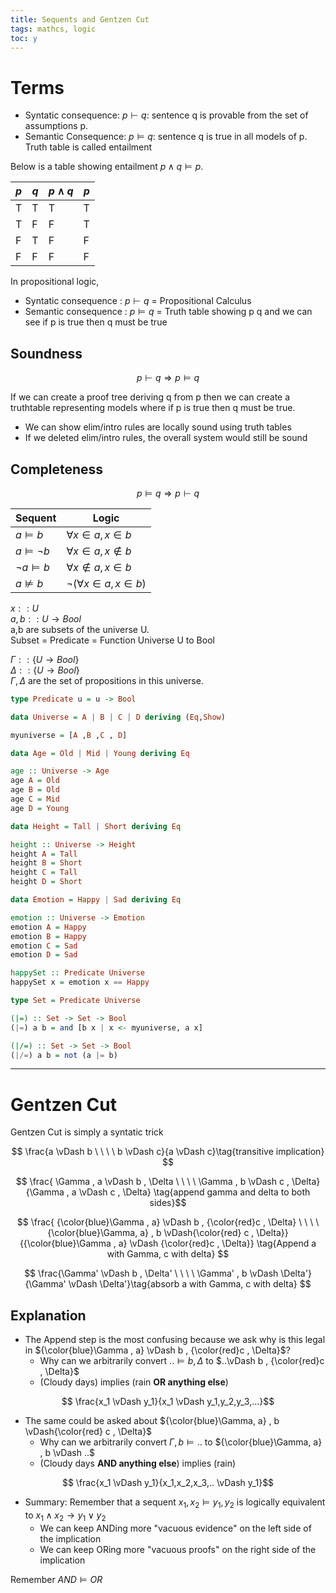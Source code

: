```yaml
---
title: Sequents and Gentzen Cut
tags: mathcs, logic
toc: y
---
```


# Terms

* Syntatic consequence: $p \vdash q$: sentence q is provable from the set of assumptions p.
* Semantic Consequence: $p \vDash q$: sentence q is true in all models of p.  
Truth table is called entailment

Below is a table showing entailment $p \land q \vDash p$. 

| $p$ | $q$ | $p \land q$ | $p$ |
| -- | -- | -- | -- |
| T | T | T | T |
| T | F | F | T |
| F | T | F | F |
| F | F | F | F |

In propositional logic, 

* Syntatic consequence : $p \vdash q$ = Propositional Calculus
* Semantic consequence : $p \vDash q$ = Truth table showing p q and we can see if p is true then q must be true


## Soundness

$$ p \vdash q \Rightarrow p \vDash q $$ 

If we can create a proof tree deriving q from p then we can create a truthtable representing models where if p is true then q must be true.

* We can show elim/intro rules are locally sound using truth tables
* If we deleted elim/intro rules, the overall system would still be sound

## Completeness

$$ p \vDash q \Rightarrow p \vdash q $$ 

| Sequent | Logic | 
| --- | --- |
| $a\vDash b$ | $\forall x \in a, x \in b$ | 
| $a \vDash \lnot b$ | $\forall x \in a, x \notin b$| 
| $\lnot a \vDash b$ | $\forall x \notin a, x \in b$ |
| $a \nvDash b$  | $\lnot (\forall x \in a, x \in b)$ |


$x :: U$  
$a, b :: U \rightarrow Bool$  
a,b are subsets of the universe U.  
Subset = Predicate = Function Universe U to Bool



$\Gamma :: \{U \rightarrow Bool\}$  
$\Delta :: \{U \rightarrow Bool  \}$  
$\Gamma, \Delta$ are the set of propositions in this universe.

```haskell
type Predicate u = u -> Bool

data Universe = A | B | C | D deriving (Eq,Show)

myuniverse = [A ,B ,C , D]

data Age = Old | Mid | Young deriving Eq

age :: Universe -> Age
age A = Old
age B = Old
age C = Mid
age D = Young

data Height = Tall | Short deriving Eq

height :: Universe -> Height
height A = Tall
height B = Short
height C = Tall
height D = Short

data Emotion = Happy | Sad deriving Eq

emotion :: Universe -> Emotion
emotion A = Happy
emotion B = Happy
emotion C = Sad
emotion D = Sad

happySet :: Predicate Universe
happySet x = emotion x == Happy

type Set = Predicate Universe

(|=) :: Set -> Set -> Bool
(|=) a b = and [b x | x <- myuniverse, a x]  

(|/=) :: Set -> Set -> Bool
(|/=) a b = not (a |= b)
```


---

# Gentzen Cut

Gentzen Cut is simply a syntatic trick

$$
\frac{a \vDash b \ \ \ \ b \vDash c}{a \vDash c}\tag{transitive implication}
$$

$$
\frac{ \Gamma , a \vDash b , \Delta \ \ \ \ \Gamma , b \vDash c , \Delta}{\Gamma , a \vDash  c , \Delta}
\tag{append gamma and delta to both sides}$$


$$
\frac{ {\color{blue}\Gamma , a} \vDash b , {\color{red}c , \Delta} \ \ \ \ {\color{blue}\Gamma, a} , b \vDash{\color{red} c , \Delta}}{{\color{blue}\Gamma , a} \vDash  {\color{red}c , \Delta}}
\tag{Append a with Gamma, c with delta} $$

$$
\frac{\Gamma' \vDash b , \Delta' \ \ \ \ \Gamma' , b \vDash \Delta'}{\Gamma' \vDash  \Delta'}\tag{absorb a with Gamma, c with delta}
$$


## Explanation

*  The Append step is the most confusing because we ask why is this legal in ${\color{blue}\Gamma , a} \vDash b , {\color{red}c , \Delta}$?  
    * Why can we arbitrarily convert $..\vDash b , \Delta$  to $..\vDash b , {\color{red}c , \Delta}$
    * (Cloudy days) implies (rain **OR anything else**)

$$ \frac{x_1 \vDash y_1}{x_1 \vDash y_1,y_2,y_3,...}$$

* The same could be asked about ${\color{blue}\Gamma, a} , b \vDash{\color{red} c , \Delta}$
    * Why can we arbitrarily convert $\Gamma,b \vDash ..$ to ${\color{blue}\Gamma, a} , b \vDash ..$
    * (Cloudy days **AND anything else**) implies (rain)

$$ \frac{x_1 \vDash y_1}{x_1,x_2,x_3,.. \vDash y_1}$$

* Summary: Remember that a sequent $x_1,x_2 \vDash y_1,y_2$ is logically equivalent to $x_1 \land x_2 \rightarrow y_1 \lor y_2$
  * We can keep ANDing more "vacuous evidence" on the left side of the implication 
  * We can keep ORing more "vacuous proofs" on the right side of the implication


Remember $AND \vDash OR$

